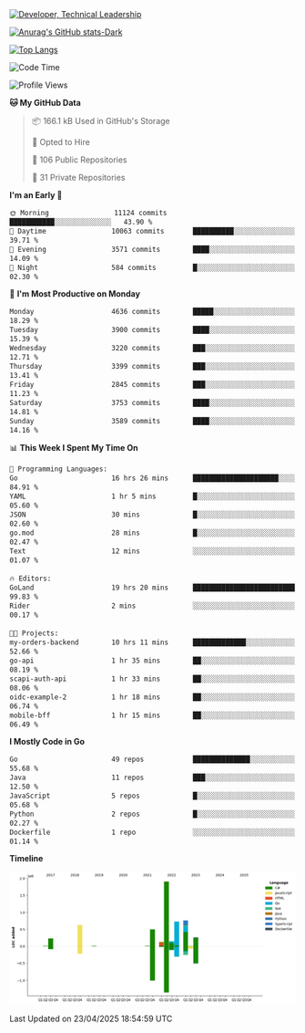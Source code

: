 <div>
  <a href="https://www.linkedin.com/in/arielpineiro/" target="_blank" rel="nofollow noopener noreferrer">
    <img src="https://img.shields.io/badge/-LinkedIn-%230077B5?style=for-the-badge&logo=linkedin&logoColor=white" alt="Developer, Technical Leadership" title="Ariel Piñeiro">
  </a>
</div>

[![Anurag's GitHub stats-Dark](https://github-readme-stats.vercel.app/api?username=arielsrv&show_icons=true&theme=dark#gh-dark-mode-only)](https://github.com/anuraghazra/github-readme-stats#gh-dark-mode-only)

[![Top Langs](https://github-readme-stats.vercel.app/api/top-langs/?username=arielsrv&layout=compact&langs_count=10&theme=dark#gh-dark-mode-only)](https://github.com/anuraghazra/github-readme-stats&theme=dark#gh-dark-mode-only)

<!--START_SECTION:waka-->
![Code Time](http://img.shields.io/badge/Code%20Time-1%2C216%20hrs%2032%20mins-blue)

![Profile Views](http://img.shields.io/badge/Profile%20Views-0-blue)

**🐱 My GitHub Data** 

> 📦 166.1 kB Used in GitHub's Storage 
 > 
> 💼 Opted to Hire
 > 
> 📜 106 Public Repositories 
 > 
> 🔑 31 Private Repositories 
 > 
**I'm an Early 🐤** 

```text
🌞 Morning                11124 commits       ███████████░░░░░░░░░░░░░░   43.90 % 
🌆 Daytime                10063 commits       ██████████░░░░░░░░░░░░░░░   39.71 % 
🌃 Evening                3571 commits        ████░░░░░░░░░░░░░░░░░░░░░   14.09 % 
🌙 Night                  584 commits         █░░░░░░░░░░░░░░░░░░░░░░░░   02.30 % 
```
📅 **I'm Most Productive on Monday** 

```text
Monday                   4636 commits        █████░░░░░░░░░░░░░░░░░░░░   18.29 % 
Tuesday                  3900 commits        ████░░░░░░░░░░░░░░░░░░░░░   15.39 % 
Wednesday                3220 commits        ███░░░░░░░░░░░░░░░░░░░░░░   12.71 % 
Thursday                 3399 commits        ███░░░░░░░░░░░░░░░░░░░░░░   13.41 % 
Friday                   2845 commits        ███░░░░░░░░░░░░░░░░░░░░░░   11.23 % 
Saturday                 3753 commits        ████░░░░░░░░░░░░░░░░░░░░░   14.81 % 
Sunday                   3589 commits        ████░░░░░░░░░░░░░░░░░░░░░   14.16 % 
```


📊 **This Week I Spent My Time On** 

```text
💬 Programming Languages: 
Go                       16 hrs 26 mins      █████████████████████░░░░   84.91 % 
YAML                     1 hr 5 mins         █░░░░░░░░░░░░░░░░░░░░░░░░   05.60 % 
JSON                     30 mins             █░░░░░░░░░░░░░░░░░░░░░░░░   02.60 % 
go.mod                   28 mins             █░░░░░░░░░░░░░░░░░░░░░░░░   02.47 % 
Text                     12 mins             ░░░░░░░░░░░░░░░░░░░░░░░░░   01.07 % 

🔥 Editors: 
GoLand                   19 hrs 20 mins      █████████████████████████   99.83 % 
Rider                    2 mins              ░░░░░░░░░░░░░░░░░░░░░░░░░   00.17 % 

🐱‍💻 Projects: 
my-orders-backend        10 hrs 11 mins      █████████████░░░░░░░░░░░░   52.66 % 
go-api                   1 hr 35 mins        ██░░░░░░░░░░░░░░░░░░░░░░░   08.19 % 
scapi-auth-api           1 hr 33 mins        ██░░░░░░░░░░░░░░░░░░░░░░░   08.06 % 
oidc-example-2           1 hr 18 mins        ██░░░░░░░░░░░░░░░░░░░░░░░   06.74 % 
mobile-bff               1 hr 15 mins        ██░░░░░░░░░░░░░░░░░░░░░░░   06.49 % 
```

**I Mostly Code in Go** 

```text
Go                       49 repos            ██████████████░░░░░░░░░░░   55.68 % 
Java                     11 repos            ███░░░░░░░░░░░░░░░░░░░░░░   12.50 % 
JavaScript               5 repos             █░░░░░░░░░░░░░░░░░░░░░░░░   05.68 % 
Python                   2 repos             █░░░░░░░░░░░░░░░░░░░░░░░░   02.27 % 
Dockerfile               1 repo              ░░░░░░░░░░░░░░░░░░░░░░░░░   01.14 % 
```



**Timeline**

![Lines of Code chart](https://raw.githubusercontent.com/arielsrv/arielsrv/main/assets/bar_graph.png)


 Last Updated on 23/04/2025 18:54:59 UTC
<!--END_SECTION:waka-->
